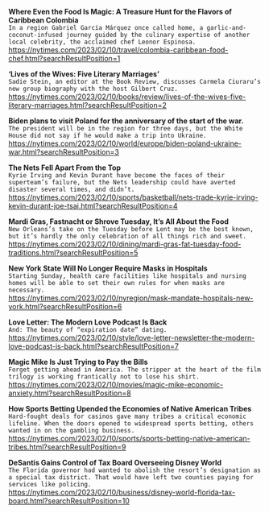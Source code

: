 **Where Even the Food Is Magic: A Treasure Hunt for the Flavors of Caribbean Colombia**\
`In a region Gabriel García Márquez once called home, a garlic-and-coconut-infused journey guided by the culinary expertise of another local celebrity, the acclaimed chef Leonor Espinosa.`\
https://nytimes.com/2023/02/10/travel/colombia-caribbean-food-chef.html?searchResultPosition=1

**‘Lives of the Wives: Five Literary Marriages’**\
`Sadie Stein, an editor at the Book Review, discusses Carmela Ciuraru’s new group biography with the host Gilbert Cruz.`\
https://nytimes.com/2023/02/10/books/review/lives-of-the-wives-five-literary-marriages.html?searchResultPosition=2

**Biden plans to visit Poland for the anniversary of the start of the war.**\
`The president will be in the region for three days, but the White House did not say if he would make a trip into Ukraine.`\
https://nytimes.com/2023/02/10/world/europe/biden-poland-ukraine-war.html?searchResultPosition=3

**The Nets Fell Apart From the Top**\
`Kyrie Irving and Kevin Durant have become the faces of their superteam’s failure, but the Nets leadership could have averted disaster several times, and didn’t.`\
https://nytimes.com/2023/02/10/sports/basketball/nets-trade-kyrie-irving-kevin-durant-joe-tsai.html?searchResultPosition=4

**Mardi Gras, Fastnacht or Shrove Tuesday, It’s All About the Food**\
`New Orleans’s take on the Tuesday before Lent may be the best known, but it’s hardly the only celebration of all things rich and sweet.`\
https://nytimes.com/2023/02/10/dining/mardi-gras-fat-tuesday-food-traditions.html?searchResultPosition=5

**New York State Will No Longer Require Masks in Hospitals**\
`Starting Sunday, health care facilities like hospitals and nursing homes will be able to set their own rules for when masks are necessary.`\
https://nytimes.com/2023/02/10/nyregion/mask-mandate-hospitals-new-york.html?searchResultPosition=6

**Love Letter: The Modern Love Podcast Is Back**\
`And: The beauty of “expiration date” dating.`\
https://nytimes.com/2023/02/10/style/love-letter-newsletter-the-modern-love-podcast-is-back.html?searchResultPosition=7

**Magic Mike Is Just Trying to Pay the Bills**\
`Forget getting ahead in America. The stripper at the heart of the film trilogy is working frantically not to lose his shirt.`\
https://nytimes.com/2023/02/10/movies/magic-mike-economic-anxiety.html?searchResultPosition=8

**How Sports Betting Upended the Economies of Native American Tribes**\
`Hard-fought deals for casinos gave many tribes a critical economic lifeline. When the doors opened to widespread sports betting, others wanted in on the gambling business.`\
https://nytimes.com/2023/02/10/sports/sports-betting-native-american-tribes.html?searchResultPosition=9

**DeSantis Gains Control of Tax Board Overseeing Disney World**\
`The Florida governor had wanted to abolish the resort’s designation as a special tax district. That would have left two counties paying for services like policing.`\
https://nytimes.com/2023/02/10/business/disney-world-florida-tax-board.html?searchResultPosition=10

